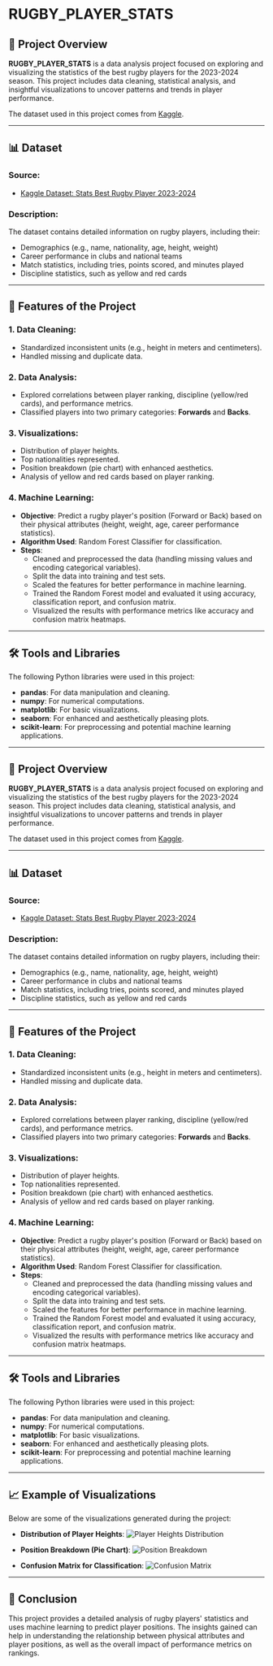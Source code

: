 # RUGBY_PLAYER_STATS

## 📄 Project Overview

**RUGBY_PLAYER_STATS** is a data analysis project focused on exploring and visualizing the statistics of the best rugby players for the 2023-2024 season. This project includes data cleaning, statistical analysis, and insightful visualizations to uncover patterns and trends in player performance.

The dataset used in this project comes from [Kaggle](https://www.kaggle.com/datasets/pierrejeanne/stats-best-rugby-player-20232024).

---

## 📊 Dataset

### Source:
- [Kaggle Dataset: Stats Best Rugby Player 2023-2024](https://www.kaggle.com/datasets/pierrejeanne/stats-best-rugby-player-20232024)

### Description:
The dataset contains detailed information on rugby players, including their:
- Demographics (e.g., name, nationality, age, height, weight)
- Career performance in clubs and national teams
- Match statistics, including tries, points scored, and minutes played
- Discipline statistics, such as yellow and red cards

---

## 🚀 Features of the Project

### 1. **Data Cleaning**:
- Standardized inconsistent units (e.g., height in meters and centimeters).
- Handled missing and duplicate data.

### 2. **Data Analysis**:
- Explored correlations between player ranking, discipline (yellow/red cards), and performance metrics.
- Classified players into two primary categories: **Forwards** and **Backs**.

### 3. **Visualizations**:
- Distribution of player heights.
- Top nationalities represented.
- Position breakdown (pie chart) with enhanced aesthetics.
- Analysis of yellow and red cards based on player ranking.

### 4. **Machine Learning**:
- **Objective**: Predict a rugby player's position (Forward or Back) based on their physical attributes (height, weight, age, career performance statistics).
- **Algorithm Used**: Random Forest Classifier for classification.
- **Steps**:
  - Cleaned and preprocessed the data (handling missing values and encoding categorical variables).
  - Split the data into training and test sets.
  - Scaled the features for better performance in machine learning.
  - Trained the Random Forest model and evaluated it using accuracy, classification report, and confusion matrix.
  - Visualized the results with performance metrics like accuracy and confusion matrix heatmaps.

---

## 🛠️ Tools and Libraries

The following Python libraries were used in this project:
- **pandas**: For data manipulation and cleaning.
- **numpy**: For numerical computations.
- **matplotlib**: For basic visualizations.
- **seaborn**: For enhanced and aesthetically pleasing plots.
- **scikit-learn**: For preprocessing and potential machine learning applications.

---

## 📄 Project Overview

**RUGBY_PLAYER_STATS** is a data analysis project focused on exploring and visualizing the statistics of the best rugby players for the 2023-2024 season. This project includes data cleaning, statistical analysis, and insightful visualizations to uncover patterns and trends in player performance.

The dataset used in this project comes from [Kaggle](https://www.kaggle.com/datasets/pierrejeanne/stats-best-rugby-player-20232024).

---

## 📊 Dataset

### Source:
- [Kaggle Dataset: Stats Best Rugby Player 2023-2024](https://www.kaggle.com/datasets/pierrejeanne/stats-best-rugby-player-20232024)

### Description:
The dataset contains detailed information on rugby players, including their:
- Demographics (e.g., name, nationality, age, height, weight)
- Career performance in clubs and national teams
- Match statistics, including tries, points scored, and minutes played
- Discipline statistics, such as yellow and red cards

---

## 🚀 Features of the Project

### 1. **Data Cleaning**:
- Standardized inconsistent units (e.g., height in meters and centimeters).
- Handled missing and duplicate data.

### 2. **Data Analysis**:
- Explored correlations between player ranking, discipline (yellow/red cards), and performance metrics.
- Classified players into two primary categories: **Forwards** and **Backs**.

### 3. **Visualizations**:
- Distribution of player heights.
- Top nationalities represented.
- Position breakdown (pie chart) with enhanced aesthetics.
- Analysis of yellow and red cards based on player ranking.

### 4. **Machine Learning**:
- **Objective**: Predict a rugby player's position (Forward or Back) based on their physical attributes (height, weight, age, career performance statistics).
- **Algorithm Used**: Random Forest Classifier for classification.
- **Steps**:
  - Cleaned and preprocessed the data (handling missing values and encoding categorical variables).
  - Split the data into training and test sets.
  - Scaled the features for better performance in machine learning.
  - Trained the Random Forest model and evaluated it using accuracy, classification report, and confusion matrix.
  - Visualized the results with performance metrics like accuracy and confusion matrix heatmaps.

---

## 🛠️ Tools and Libraries

The following Python libraries were used in this project:
- **pandas**: For data manipulation and cleaning.
- **numpy**: For numerical computations.
- **matplotlib**: For basic visualizations.
- **seaborn**: For enhanced and aesthetically pleasing plots.
- **scikit-learn**: For preprocessing and potential machine learning applications.

---

## 📈 Example of Visualizations

Below are some of the visualizations generated during the project:

- **Distribution of Player Heights**:
  ![Player Heights Distribution](https://github.com/charlesdaigre/RUGBY_PLAYER_STATS/blob/main/Player%20Heights%20Distribution.png)

- **Position Breakdown (Pie Chart)**:
  ![Position Breakdown](https://github.com/charlesdaigre/RUGBY_PLAYER_STATS/blob/main/Position%20Breakdown.png)

- **Confusion Matrix for Classification**:
  ![Confusion Matrix](https://github.com/charlesdaigre/RUGBY_PLAYER_STATS/blob/main/Confusion%20Matrix.png)

---

## 📝 Conclusion

This project provides a detailed analysis of rugby players' statistics and uses machine learning to predict player positions. The insights gained can help in understanding the relationship between physical attributes and player positions, as well as the overall impact of performance metrics on rankings.




